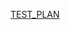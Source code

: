 [TEST_PLAN](https://docs.google.com/spreadsheets/d/1r-n7w_BWn-QiB_gC1reiCtnrS9c7CWfprZ7qqWmJz4s/edit?usp=sharing)
